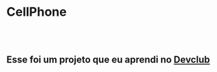 <h1>CellPhone</h1>
<br>
<br>
<h2>Esse foi um projeto que eu aprendi no <a href="https://rodolfomori.com.br/devclub">Devclub</a></h2>
